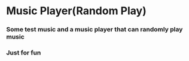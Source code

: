 # Music Player(Random Play)
### Some test music and a music player that can randomly play music

### Just for fun
